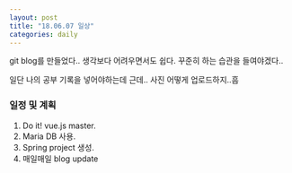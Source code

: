 ```yaml
---
layout: post
title: "18.06.07 일상"
categories: daily
---
```


git blog를 만들었다.. 
생각보다 어려우면서도 쉽다.
꾸준히 하는 습관을 들여야겠다..

일단 나의 공부 기록을 넣어야하는데 근데.. 사진 어떻게 업로드하지..흠

### 일정 및 계획

1. Do it! vue.js master.
2. Maria DB 사용.
3. Spring project 생성.
4. 매일매일 blog update



